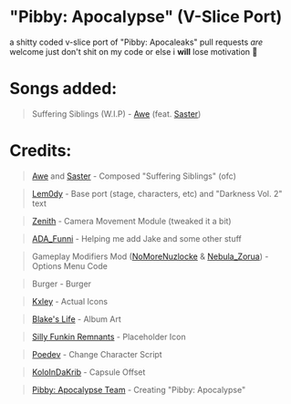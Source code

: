 # "Pibby: Apocalypse" (V-Slice Port)
a shitty coded v-slice port of "Pibby: Apocaleaks"
pull requests *are* welcome just don't shit on my code or else i **will** lose motivation 🙏

# Songs added:
> Suffering Siblings (W.I.P) - [Awe](https://www.youtube.com/@awe9037) (feat. [Saster](https://youtube.com/@sasterofficial))

# Credits:
> [Awe](https://www.youtube.com/@awe9037) and [Saster](https://youtube.com/@sasterofficial) - Composed "Suffering Siblings" (ofc)

> [Lem0dy](https://www.youtube.com/@Lem0dy) - Base port (stage, characters, etc) and "Darkness Vol. 2" text

> [Zenith](https://youtube.com/@simply_blues) - Camera Movement Module (tweaked it a bit)

> [ADA_Funni](https://youtube.com/@ada_funni) - Helping me add Jake and some other stuff

> Gameplay Modifiers Mod ([NoMoreNuzlocke](https://gamebanana.com/members/2733539) & [Nebula_Zorua](https://gamebanana.com/members/1775208)) - Options Menu Code

> Burger - Burger

> [Kxley](https://www.youtube.com/channel/UCR6buB703M2W4LoiOLY2GzA) - Actual Icons

> [Blake's Life](https://x.com/Blakes_Life_) - Album Art

> [Silly Funkin Remnants](https://x.com/Luanadofnf) - Placeholder Icon

> [Poedev](https://gamebanana.com/members/2095900) - Change Character Script

> [KoloInDaKrib](https://github.com/KoloInDaCrib) - Capsule Offset

> [Pibby: Apocalypse Team](https://youtube.com/@FNFPibbyApocalypse) - Creating "Pibby: Apocalypse"
